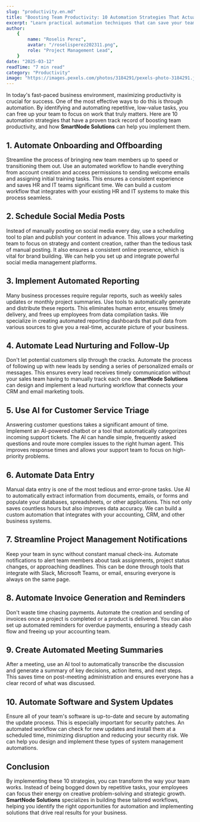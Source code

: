 ```yaml
---
slug: "productivity.en.md"
title: "Boosting Team Productivity: 10 Automation Strategies That Actually Work"
excerpt: "Learn practical automation techniques that can save your team hours of manual work every week."
author:
    {
        name: "Roselis Perez",
        avatar: "/roselisperez202311.png",
        role: "Project Management Lead",
    }
date: "2025-03-12"
readTime: "7 min read"
category: "Productivity"
image: "https://images.pexels.com/photos/3184291/pexels-photo-3184291.jpeg?auto=compress&cs=tinysrgb&w=1260"
---
```


In today's fast-paced business environment, maximizing productivity is crucial for success. One of the most effective ways to do this is through automation. By identifying and automating repetitive, low-value tasks, you can free up your team to focus on work that truly matters. Here are 10 automation strategies that have a proven track record of boosting team productivity, and how **SmartNode Solutions** can help you implement them.

## 1. Automate Onboarding and Offboarding

Streamline the process of bringing new team members up to speed or transitioning them out. Use an automated workflow to handle everything from account creation and access permissions to sending welcome emails and assigning initial training tasks. This ensures a consistent experience and saves HR and IT teams significant time. We can build a custom workflow that integrates with your existing HR and IT systems to make this process seamless.

## 2. Schedule Social Media Posts

Instead of manually posting on social media every day, use a scheduling tool to plan and publish your content in advance. This allows your marketing team to focus on strategy and content creation, rather than the tedious task of manual posting. It also ensures a consistent online presence, which is vital for brand building. We can help you set up and integrate powerful social media management platforms.

## 3. Implement Automated Reporting

Many business processes require regular reports, such as weekly sales updates or monthly project summaries. Use tools to automatically generate and distribute these reports. This eliminates human error, ensures timely delivery, and frees up employees from data compilation tasks. We specialize in creating automated reporting dashboards that pull data from various sources to give you a real-time, accurate picture of your business.

## 4. Automate Lead Nurturing and Follow-Up

Don't let potential customers slip through the cracks. Automate the process of following up with new leads by sending a series of personalized emails or messages. This ensures every lead receives timely communication without your sales team having to manually track each one. **SmartNode Solutions** can design and implement a lead nurturing workflow that connects your CRM and email marketing tools.

## 5. Use AI for Customer Service Triage

Answering customer questions takes a significant amount of time. Implement an AI-powered chatbot or a tool that automatically categorizes incoming support tickets. The AI can handle simple, frequently asked questions and route more complex issues to the right human agent. This improves response times and allows your support team to focus on high-priority problems.

## 6. Automate Data Entry

Manual data entry is one of the most tedious and error-prone tasks. Use AI to automatically extract information from documents, emails, or forms and populate your databases, spreadsheets, or other applications. This not only saves countless hours but also improves data accuracy. We can build a custom automation that integrates with your accounting, CRM, and other business systems.

## 7. Streamline Project Management Notifications

Keep your team in sync without constant manual check-ins. Automate notifications to alert team members about task assignments, project status changes, or approaching deadlines. This can be done through tools that integrate with Slack, Microsoft Teams, or email, ensuring everyone is always on the same page.

## 8. Automate Invoice Generation and Reminders

Don't waste time chasing payments. Automate the creation and sending of invoices once a project is completed or a product is delivered. You can also set up automated reminders for overdue payments, ensuring a steady cash flow and freeing up your accounting team.

## 9. Create Automated Meeting Summaries

After a meeting, use an AI tool to automatically transcribe the discussion and generate a summary of key decisions, action items, and next steps. This saves time on post-meeting administration and ensures everyone has a clear record of what was discussed.

## 10. Automate Software and System Updates

Ensure all of your team's software is up-to-date and secure by automating the update process. This is especially important for security patches. An automated workflow can check for new updates and install them at a scheduled time, minimizing disruption and reducing your security risk. We can help you design and implement these types of system management automations.

## Conclusion

By implementing these 10 strategies, you can transform the way your team works. Instead of being bogged down by repetitive tasks, your employees can focus their energy on creative problem-solving and strategic growth. **SmartNode Solutions** specializes in building these tailored workflows, helping you identify the right opportunities for automation and implementing solutions that drive real results for your business.

